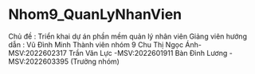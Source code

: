 # Nhom9_QuanLyNhanVien
Chủ đề : Triển khai dự án phần mềm quản lý nhân viên
Giảng viên hướng dẫn :  Vũ Đình Minh
Thành viên nhóm 9
Chu Thị Ngọc Ánh-MSV:2022602317
Trần Văn Lực    -MSV:2022601911
Bàn Đình Lương  -MSV:2022603395 (Trưởng nhóm)
